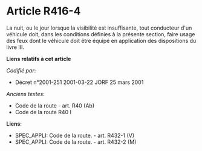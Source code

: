 # Article R416-4

La nuit, ou le jour lorsque la visibilité est insuffisante, tout conducteur d'un véhicule doit, dans les conditions définies
à la présente section, faire usage des feux dont le véhicule doit être équipé en application des dispositions du livre III.

**Liens relatifs à cet article**

_Codifié par_:

  - Décret n°2001-251 2001-03-22 JORF 25 mars 2001

_Anciens textes_:

  - Code de la route - art. R40 (Ab)
  - Code de la route R40 I

**Liens**:

  - SPEC_APPLI: Code de la route. - art. R432-1 (V)
  - SPEC_APPLI: Code de la route. - art. R432-2 (M)
